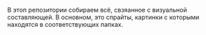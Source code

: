 В этоп репозитории собираем всё, свзяанное с визуальной составляющей. В основном, это спрайты, картинки с которыми находятся в соответствующих папках.
